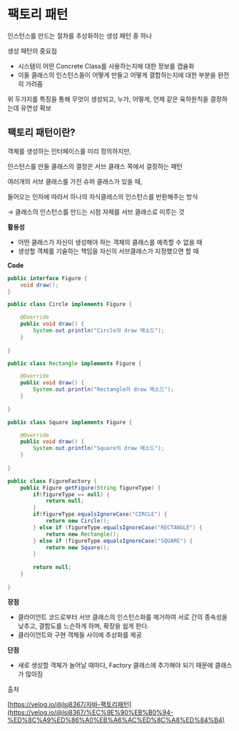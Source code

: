 # 팩토리 패턴

인스턴스를 만드는 절차를 추상화하는 생성 패턴 중 하나

생성 패턴의 중요점

- 시스템이 어떤 Concrete Class를 사용하는지에 대한 정보를 캡슐화
- 이들 클래스의 인스턴스들이 어떻게 만들고 어떻게 결합하는지에 대한 부분을 완전히 가려줌

위 두가지를 특징을 통해 무엇이 생성되고, 누가, 어떻게, 언제 같은 육하원칙을 결정하는데 유연성 확보

## 팩토리 패턴이란?

객체를 생성하는 인터페이스를 미리 정의하지만,

인스턴스를 만들 클래스의 결정은 서브 클래스 쪽에서 결정하는 패턴

여러개의 서브 클래스를 가진 슈퍼 클래스가 있을 때,

들어오는 인자에 따라서 하나의 자식클래스의 인스턴스를 반환해주는 방식

→ 클래스의 인스턴스를 만드는 시점 자체를 서브 클래스로 미루는 것

**활용성**

- 어떤 클래스가 자신이 생성해야 하는 객체의 클래스를 예측할 수 없을 때
- 생성할 객체를 기술하는 책임을 자신의 서브클래스가 지정했으면 할 때

**Code**

```java
public interface Figure {
	void draw();
}

public class Circle implements Figure {

    @Override
    public void draw() {
    	System.out.println("Circle의 draw 메소드");
    }
    
}

public class Rectangle implements Figure {

    @Override
    public void draw() {
    	System.out.println("Rectangle의 draw 메소드");
    }
    
}

public class Square implements Figure {

    @Override
    public void draw() {
    	System.out.println("Square의 draw 메소드");
    }
    
}

public class FigureFactory {
    public Figure getFigure(String figureType) {
    	if(figureType == null) {
            return null;
        }
        if(figureType.equalsIgnoreCase("CIRCLE") {
            return new Circle();
        } else if (figureType.equalsIgnoreCase("RECTANGLE") {
            return new Rectangle();
        } else if (figureType.equalsIgnoreCase("SQUARE") {
            return new Square();
        }
        
        return null;
    }
    
}
```

**장점**

- 클라이언트 코드로부터 서브 클래스의 인스턴스화를 제거하여 서로 간의 종속성을 낮추고, 결함도를 느슨하게 하며, 확장을 쉽게 한다.
- 클라이언트와 구현 객체들 사이에 추상화를 제공

**단점**

- 새로 생성할 객체가 늘어날 때마다, Factory 클래스에 추가해야 되기 때문에 클래스가 많아짐

출처

[https://velog.io/@lsj8367/자바-팩토리패턴](https://velog.io/@lsj8367/%EC%9E%90%EB%B0%94-%ED%8C%A9%ED%86%A0%EB%A6%AC%ED%8C%A8%ED%84%B4)